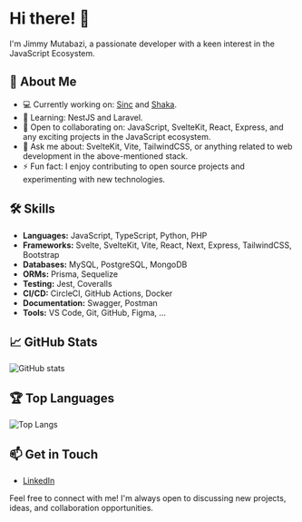 # Hi there! 👋

I'm Jimmy Mutabazi, a passionate developer with a keen interest in the JavaScript Ecosystem.

## 🚀 About Me
- 💻 Currently working on: [Sinc](https://sinc.today/about) and [Shaka](https://www.shaka.rw).
- 🌱 Learning: NestJS and Laravel.
- 🤝 Open to collaborating on: JavaScript, SvelteKit, React, Express, and any exciting projects in the JavaScript ecosystem.
- 💬 Ask me about: SvelteKit, Vite, TailwindCSS, or anything related to web development in the above-mentioned stack.
- ⚡ Fun fact: I enjoy contributing to open source projects and experimenting with new technologies.

## 🛠️ Skills
- **Languages:** JavaScript, TypeScript, Python, PHP
- **Frameworks:** Svelte, SvelteKit, Vite, React, Next, Express, TailwindCSS, Bootstrap
- **Databases:** MySQL, PostgreSQL, MongoDB
- **ORMs:** Prisma, Sequelize
- **Testing:** Jest, Coveralls
- **CI/CD:** CircleCI, GitHub Actions, Docker
- **Documentation:** Swagger, Postman
- **Tools:** VS Code, Git, GitHub, Figma, ...

## 📈 GitHub Stats
![GitHub stats](https://github-readme-stats.vercel.app/api?username=jimmymut&show_icons=true&theme=radical)

## 🏆 Top Languages
![Top Langs](https://github-readme-stats.vercel.app/api/top-langs/?username=jimmymut&layout=compact&theme=radical)

## 📫 Get in Touch
- [LinkedIn](https://www.linkedin.com/in/mutabazi-jimmy-134528116/)

Feel free to connect with me! I'm always open to discussing new projects, ideas, and collaboration opportunities.
